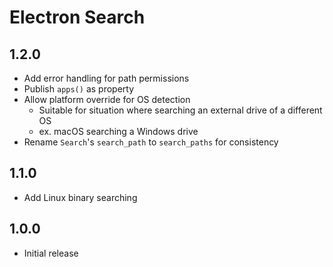 # Electron Search

## 1.2.0
- Add error handling for path permissions
- Publish `apps()` as property
- Allow platform override for OS detection
  - Suitable for situation where searching an external drive of a different OS
  - ex. macOS searching a Windows drive
- Rename `Search`'s `search_path` to `search_paths` for consistency

## 1.1.0
- Add Linux binary searching

## 1.0.0
- Initial release